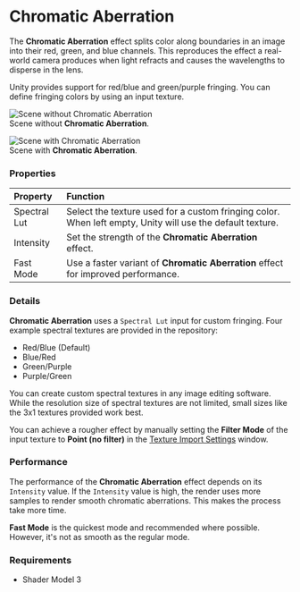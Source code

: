 # Chromatic Aberration

The **Chromatic Aberration** effect splits color along boundaries in an image into their red, green, and blue channels. This reproduces the effect a real-world camera produces when light refracts and causes the wavelengths to disperse in the lens.

Unity provides support for red/blue and green/purple fringing. You can define fringing colors by using an input texture.

![Scene without Chromatic Aberration](images\PostProcessing-ChromaticAberration-1.png)  
Scene without **Chromatic Aberration**.

![Scene with Chromatic Aberration](images\PostProcessing-ChromaticAberration-0.png)  
Scene with **Chromatic Aberration**.

### Properties

| Property     | Function                                                     |
| :------------ | :------------------------------------------------------------ |
| Spectral Lut | Select the texture used for a custom fringing color. When left empty, Unity will use the default texture. |
| Intensity    | Set the strength of the **Chromatic Aberration** effect.                           |
| Fast Mode    | Use a faster variant of **Chromatic Aberration** effect for improved performance. |

### Details

**Chromatic Aberration** uses a `Spectral Lut` input for custom fringing. Four example spectral textures are provided in the repository:

- Red/Blue (Default)
- Blue/Red
- Green/Purple
- Purple/Green

You can create custom spectral textures in any image editing software. While the resolution size of spectral textures are not limited, small sizes like the 3x1 textures provided work best.

You can achieve a rougher effect by manually setting the **Filter Mode** of the input texture to **Point (no filter)** in the [Texture Import Settings](https://docs.unity3d.com/Manual/class-TextureImporter.html) window.

### Performance

The performance of the **Chromatic Aberration** effect depends on its `Intensity` value. If the `Intensity` value is high, the render uses more samples to render smooth chromatic aberrations. This makes the process take more time.

**Fast Mode** is the quickest mode and recommended where possible. However, it's not as smooth as the regular mode.

### Requirements

- Shader Model 3
